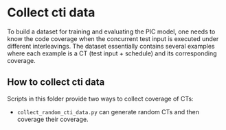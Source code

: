 # Collect cti data
To build a dataset for training and evaluating the PIC model,
one needs to know the code coverage when the concurrent test input
is executed under different interleavings. The dataset essentially
contains several examples where each example is a CT (test input + schedule)
and its corresponding coverage.

## How to collect cti data
Scripts in this folder provide two ways to collect coverage of CTs:
- `collect_random_cti_data.py` can generate random CTs and then coverage their coverage.

